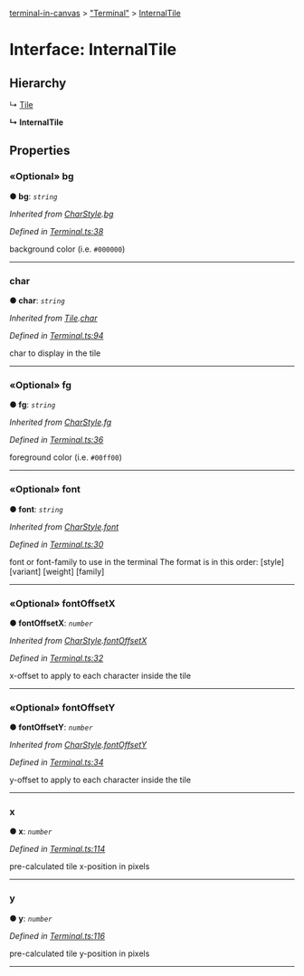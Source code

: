 [terminal-in-canvas](../README.md) > ["Terminal"](../modules/_terminal_.md) > [InternalTile](../interfaces/_terminal_.internaltile.md)



# Interface: InternalTile

## Hierarchy


↳  [Tile](_terminal_.tile.md)

**↳ InternalTile**








## Properties
<a id="bg"></a>

### «Optional» bg

**●  bg**:  *`string`* 

*Inherited from [CharStyle](_terminal_.charstyle.md).[bg](_terminal_.charstyle.md#bg)*

*Defined in [Terminal.ts:38](https://github.com/danikaze/terminal-in-canvas/blob/6c46a1f/src/Terminal.ts#L38)*



background color (i.e. `#000000`)




___

<a id="char"></a>

###  char

**●  char**:  *`string`* 

*Inherited from [Tile](_terminal_.tile.md).[char](_terminal_.tile.md#char)*

*Defined in [Terminal.ts:94](https://github.com/danikaze/terminal-in-canvas/blob/6c46a1f/src/Terminal.ts#L94)*



char to display in the tile




___

<a id="fg"></a>

### «Optional» fg

**●  fg**:  *`string`* 

*Inherited from [CharStyle](_terminal_.charstyle.md).[fg](_terminal_.charstyle.md#fg)*

*Defined in [Terminal.ts:36](https://github.com/danikaze/terminal-in-canvas/blob/6c46a1f/src/Terminal.ts#L36)*



foreground color (i.e. `#00ff00`)




___

<a id="font"></a>

### «Optional» font

**●  font**:  *`string`* 

*Inherited from [CharStyle](_terminal_.charstyle.md).[font](_terminal_.charstyle.md#font)*

*Defined in [Terminal.ts:30](https://github.com/danikaze/terminal-in-canvas/blob/6c46a1f/src/Terminal.ts#L30)*



font or font-family to use in the terminal The format is in this order: [style] [variant] [weight] [family]




___

<a id="fontoffsetx"></a>

### «Optional» fontOffsetX

**●  fontOffsetX**:  *`number`* 

*Inherited from [CharStyle](_terminal_.charstyle.md).[fontOffsetX](_terminal_.charstyle.md#fontoffsetx)*

*Defined in [Terminal.ts:32](https://github.com/danikaze/terminal-in-canvas/blob/6c46a1f/src/Terminal.ts#L32)*



x-offset to apply to each character inside the tile




___

<a id="fontoffsety"></a>

### «Optional» fontOffsetY

**●  fontOffsetY**:  *`number`* 

*Inherited from [CharStyle](_terminal_.charstyle.md).[fontOffsetY](_terminal_.charstyle.md#fontoffsety)*

*Defined in [Terminal.ts:34](https://github.com/danikaze/terminal-in-canvas/blob/6c46a1f/src/Terminal.ts#L34)*



y-offset to apply to each character inside the tile




___

<a id="x"></a>

###  x

**●  x**:  *`number`* 

*Defined in [Terminal.ts:114](https://github.com/danikaze/terminal-in-canvas/blob/6c46a1f/src/Terminal.ts#L114)*



pre-calculated tile x-position in pixels




___

<a id="y"></a>

###  y

**●  y**:  *`number`* 

*Defined in [Terminal.ts:116](https://github.com/danikaze/terminal-in-canvas/blob/6c46a1f/src/Terminal.ts#L116)*



pre-calculated tile y-position in pixels




___


